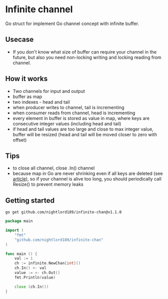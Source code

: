 # Infinite channel

Go struct for implement Go channel concept with infinite buffer.

## Usecase
+ If you don't know what size of buffer can require your channel in the future, but also you need non-locking writing and locking reading from channel.

## How it works
+ Two channels for input and output
+ buffer as map
+ two indexes - head and tail 
+ when producer writes to channel, tail is incrementing
+ when consumer reads from channel, head is incrementing
+ every element in buffer is stored as value in map, where keys are consecutive integer values (including head and tail)
+ if head and tail values are too large and close to max integer value, buffer will be resized (head and tail will be moved closer to zero with offset)

## Tips
+ to close all channel, close .In() channel
+ because map in Go are never shrinking even if all keys are deleted (see [article](https://teivah.medium.com/maps-and-memory-leaks-in-go-a85ebe6e7e69)), so if your channel is alive too long, you should periodically call Resize() to prevent memory leaks

## Getting started

```
go get github.com/nightlord189/infinite-chan@v1.1.0
```

```go
package main

import (
	"fmt"
	"github.com/nightlord189/infinite-chan"
)

func main () {
	val := 1
	ch := infinite.NewChan[int]()
	ch.In() <- val
	value := <- ch.Out()
	fmt.Println(value)

	close (ch.In())
}
```